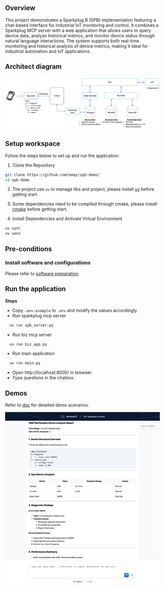 ## Overview

This project demonstrates a Sparkplug B (SPB) implementation featuring a chat-based interface for industrial IoT monitoring and control. It combines a Sparkplug MCP server with a web application that allows users to query device data, analyze historical metrics, and monitor device status through natural language interactions. The system supports both real-time monitoring and historical analysis of device metrics, making it ideal for industrial automation and IoT applications.

## Architect diagram
![alt text](./docs/arch.png)

## Setup workspace

Follow the steps below to set up and run the application:

1. Clone the Repository
```bash
git clone https://github.com/emqx/spb-demo/
cd spb-demo
```

2. The project use `uv` to manage libs and project, please install [uv](https://docs.astral.sh/uv/getting-started/installation/) before getting start.

3. Some dependencies need to be compiled through cmake, please install [cmake](https://cmake.org/download/) before getting start.

4. Install Dependencies and Activate Virtual Environment
```bash
uv sync
uv venv
```

## Pre-conditions
### Install software and configurations
Please refer to [software preparation](docs/software.md).

## Run the application
**Steps**
- Copy `.env.example` to `.env` and modify the values accordingly.
- Run sparkplug mcp server
```bash
  uv run spb_server.py
```
- Run biz mcp server
```bash
  uv run biz_app.py
```
- Run main application
```bash
  uv run main.py
```
- Open http://localhost:8000/ in browser.
- Type questions in the chatbox.

## Demos
Refer to [doc](docs/demo_scenario.md) for detailed demo scenarios.

![](docs/ui_1.png)